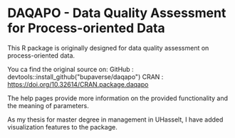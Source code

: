 # DAQAPO - Data Quality Assessment for Process-oriented Data

This R package is originally designed for data quality assessment on process-oriented data.

You ca find the original source on: 
                                    GitHub :  devtools::install_github("bupaverse/daqapo")
                                    CRAN  :   https://doi.org/10.32614/CRAN.package.daqapo

The help pages provide more information on the provided functionality and the meaning of parameters.

As my thesis for master degree in management in UHasselt, I have added visualization features to the package.


